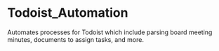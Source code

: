 # Todoist_Automation
Automates processes for Todoist which include parsing board meeting minutes, documents to assign tasks, and more.
